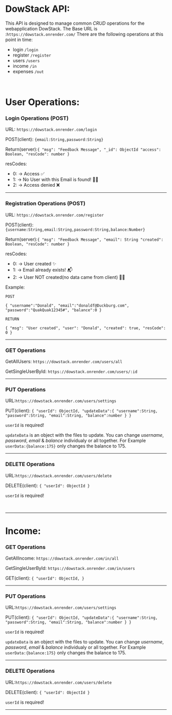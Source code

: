 # DowStack API:

This API is designed to manage common _CRUD_ operations for the webapplication DowStack. The Base URL is :`https://dowstack.onrender.com/`
There are the following operations at this point in time:

- login `/login`
- register `/register`
- users `/users`
- income `/in`
- expenses `/out`

<br>

# User Operations:

### Login Operations (POST)

URL: `https://dowstack.onrender.com/login`

POST(client): `{email:String,password:String}`

Return(server):`{
	"msg": "Feedback Message",
    "_id": ObjectId
	"access": Boolean,
	"resCode": number
}`

resCodes:

- 0: -> Access ✅
- 1: -> No User with this Email is found! 🙅‍♂️
- 2: -> Access denied ❌

---

### Registration Operations (POST)

URL: `https://dowstack.onrender.com/register`

POST(client): `{username:String,email:String,password:String,balance:Number}`

Return(server):`{
	"msg": "Feedback Message",
    "email": String
	"created": Boolean,
	"resCode": number
}`

resCodes:

- 0: -> User created ✨
- 1: -> Email already exists! 📬
- 2: -> User NOT created(no data came from client) 🤷‍♂️

Example:

`POST`

`{
	"username":"Donald",
	"email":"donaldf@Duckburg.com",
    "password":"QuakQuak12345#",
	"balance":0
}`

`RETURN`

`{
	"msg": "User created",
	"user": "Donald",
	"created": true,
	"resCode": 0
}`

---

### GET Operations

GetAllUsers:
`https://dowstack.onrender.com/users/all`

GetSingleUserById:
`https://dowstack.onrender.com/users/:id`

---

### PUT Operations

URL:`https://dowstack.onrender.com/users/settings`

PUT(client):
`{
	"userId": ObjectId,
	"updateData":{
		"username":String,
		"password":String,
		"email":String,
		"balance":number
	}
}`

`userId` is required!

`updateData` is an object with the files to update. You can change _username_, _password_, _email_ & _balance_ individualy or all together. For Example `userData:{balance:175}` only changes the balance to 175.

---

### DELETE Operations

URL:`https://dowstack.onrender.com/users/delete`

DELETE(client):
`{
	"userId": ObjectId
}`

`userId` is required!

<br>

---

# Income:

### GET Operations

GetAllIncome:
`https://dowstack.onrender.com/in/all`

GetSingleUserById:
`https://dowstack.onrender.com/in/users`

GET(client):
`{
	"userId": ObjectId,
}`

---

### PUT Operations

URL:`https://dowstack.onrender.com/users/settings`

PUT(client):
`{
	"userId": ObjectId,
	"updateData":{
		"username":String,
		"password":String,
		"email":String,
		"balance":number
	}
}`

`userId` is required!

`updateData` is an object with the files to update. You can change _username_, _password_, _email_ & _balance_ individualy or all together. For Example `userData:{balance:175}` only changes the balance to 175.

---

### DELETE Operations

URL:`https://dowstack.onrender.com/users/delete`

DELETE(client):
`{
	"userId": ObjectId
}`

`userId` is required!

---
